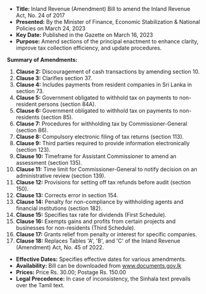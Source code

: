 - **Title:** Inland Revenue (Amendment) Bill to amend the Inland Revenue Act, No. 24 of 2017
- **Presented:** By the Minister of Finance, Economic Stabilization & National Policies on March 24, 2023
- **Key Date:** Published in the Gazette on March 16, 2023
- **Purpose:** Amend sections of the principal enactment to enhance clarity, improve tax collection efficiency, and update procedures.

**Summary of Amendments:**
1. **Clause 2:** Discouragement of cash transactions by amending section 10.
2. **Clause 3:** Clarifies section 37.
3. **Clause 4:** Includes payments from resident companies in Sri Lanka in section 73.
4. **Clause 5:** Government obligated to withhold tax on payments to non-resident persons (section 84A).
5. **Clause 6:** Government obligated to withhold tax on payments to non-residents (section 85).
6. **Clause 7:** Procedures for withholding tax by Commissioner-General (section 86).
7. **Clause 8:** Compulsory electronic filing of tax returns (section 113).
8. **Clause 9:** Third parties required to provide information electronically (section 123).
9. **Clause 10:** Timeframe for Assistant Commissioner to amend an assessment (section 135).
10. **Clause 11:** Time limit for Commissioner-General to notify decision on an administrative review (section 139).
11. **Clause 12:** Provisions for setting off tax refunds before audit (section 150).
12. **Clause 13:** Corrects error in section 154.
13. **Clause 14:** Penalty for non-compliance by withholding agents and financial institutions (section 182).
14. **Clause 15:** Specifies tax rate for dividends (First Schedule).
15. **Clause 16:** Exempts gains and profits from certain projects and businesses for non-residents (Third Schedule).
16. **Clause 17:** Grants relief from penalty or interest for specific companies.
17. **Clause 18:** Replaces Tables 'A', 'B', and 'C' of the Inland Revenue (Amendment) Act, No. 45 of 2022.

- **Effective Dates:** Specifies effective dates for various amendments.
- **Availability:** Bill can be downloaded from www.documents.gov.lk
- **Prices:** Price Rs. 30.00; Postage Rs. 150.00
- **Legal Precedence:** In case of inconsistency, the Sinhala text prevails over the Tamil text.